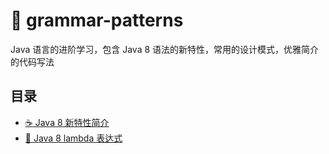 # :roller_coaster: grammar-patterns
Java 语言的进阶学习，包含 Java 8 语法的新特性，常用的设计模式，优雅简介的代码写法

## 目录
- [:coffee: Java 8 新特性简介](https://github.com/tianhuiwen/grammar-patterns/blob/master/%E7%AC%94%E8%AE%B0/Java8.md)
- [:rainbow: Java 8 lambda 表达式](https://github.com/tianhuiwen/grammar-patterns/blob/master/%E7%AC%94%E8%AE%B0/Lambda.md)
